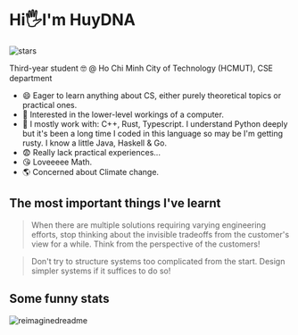 # Hi🖐️I'm HuyDNA 
<img src="https://img.shields.io/github/stars/Huy-DNA?label=Stars" alt="stars">

Third-year student 🤓 @ Ho Chi Minh City of Technology (HCMUT), CSE department

* 😄 Eager to learn anything about CS, either purely theoretical topics or practical ones.
* 🤩 Interested in the lower-level workings of a computer.
* 🐤 I mostly work with: C++, Rust, Typescript. I understand Python deeply but it's been a long time I coded in this language so may be I'm getting rusty. I know a little Java, Haskell & Go.
* 😨 Really lack practical experiences...
* 😘 Loveeeee Math.
* 🌎 Concerned about Climate change.

## The most important things I've learnt
> When there are multiple solutions requiring varying engineering efforts, stop thinking about the invisible tradeoffs from the customer's view for a while. Think from the perspective of the customers!

> Don't try to structure systems too complicated from the start. Design simpler systems if it suffices to do so! 

## Some funny stats
<img src="https://myreadme.vercel.app/api/embed/Huy-DNA?panels=userstatistics,toprepositories,toplanguages,commitgraph" alt="reimaginedreadme" />
